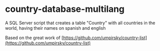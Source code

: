 country-database-multilang
==========================

A SQL Server script that creates a table "Country" with all countries in the world, having their names on spanish and english

Based on the great work of [https://github.com/umpirsky/country-list](https://github.com/umpirsky/country-list)
